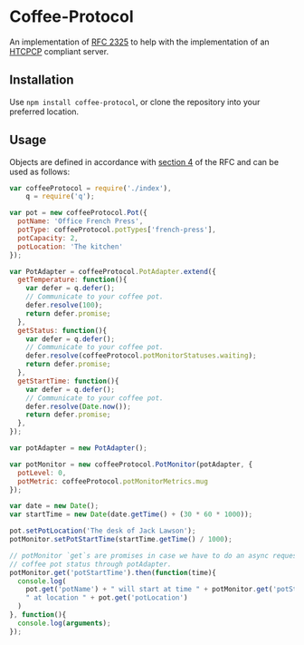 Coffee-Protocol
===============

An implementation of [RFC 2325](http://tools.ietf.org/html/rfc2325) to help
with the implementation of an [HTCPCP](http://tools.ietf.org/html/rfc2324)
compliant server.

Installation
------------

Use `npm install coffee-protocol`, or clone the repository into your preferred
location.

Usage
-----

Objects are defined in accordance with [section 4](http://tools.ietf.org/html/rfc2325#section-4)
of the RFC and can be used as follows:

```javascript
var coffeeProtocol = require('./index'),
    q = require('q');

var pot = new coffeeProtocol.Pot({
  potName: 'Office French Press',
  potType: coffeeProtocol.potTypes['french-press'],
  potCapacity: 2,
  potLocation: 'The kitchen'
});

var PotAdapter = coffeeProtocol.PotAdapter.extend({
  getTemperature: function(){
    var defer = q.defer();
    // Communicate to your coffee pot.
    defer.resolve(100);
    return defer.promise;
  },
  getStatus: function(){
    var defer = q.defer();
    // Communicate to your coffee pot.
    defer.resolve(coffeeProtocol.potMonitorStatuses.waiting);
    return defer.promise;
  },
  getStartTime: function(){
    var defer = q.defer();
    // Communicate to your coffee pot.
    defer.resolve(Date.now());
    return defer.promise;
  },
});

var potAdapter = new PotAdapter();

var potMonitor = new coffeeProtocol.PotMonitor(potAdapter, {
  potLevel: 0,
  potMetric: coffeeProtocol.potMonitorMetrics.mug
});

var date = new Date();
var startTime = new Date(date.getTime() + (30 * 60 * 1000));

pot.setPotLocation('The desk of Jack Lawson');
potMonitor.setPotStartTime(startTime.getTime() / 1000);

// potMonitor `get`s are promises in case we have to do an async request to get
// coffee pot status through potAdapter.
potMonitor.get('potStartTime').then(function(time){
  console.log(
    pot.get('potName') + " will start at time " + potMonitor.get('potStartTime') +
    " at location " + pot.get('potLocation')
  )
}, function(){
  console.log(arguments);
});
```

